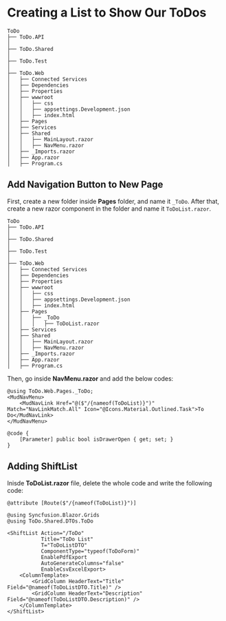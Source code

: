 # Creating a List to Show Our ToDos

``` hl_lines="8"
ToDo
├── ToDo.API
│
├── ToDo.Shared
│
├── ToDo.Test
│
├── ToDo.Web
│   ├── Connected Services
│   ├── Dependencies
│   ├── Properties
│   ├── wwwroot
│   │   ├── css
│   │   ├── appsettings.Development.json
│   │   ├── index.html
│   ├── Pages
│   ├── Services
│   ├── Shared
│   │   ├── MainLayout.razor
│   │   ├── NavMenu.razor
│   ├── _Imports.razor
│   ├── App.razor
│   ├── Program.cs
```

## Add Navigation Button to New Page

First, create a new folder inside **Pages** folder, and name it ``_ToDo``. After that, create a new razor component in the folder and name it ``ToDoList.razor``.

``` hl_lines="17-18"
ToDo
├── ToDo.API
│
├── ToDo.Shared
│
├── ToDo.Test
│
├── ToDo.Web
│   ├── Connected Services
│   ├── Dependencies
│   ├── Properties
│   ├── wwwroot
│   │   ├── css
│   │   ├── appsettings.Development.json
│   │   ├── index.html
│   ├── Pages
│   │   ├── _ToDo
│   │   │   ├── ToDoList.razor
│   ├── Services
│   ├── Shared
│   │   ├── MainLayout.razor
│   │   ├── NavMenu.razor
│   ├── _Imports.razor
│   ├── App.razor
│   ├── Program.cs
```

Then, go inside **NavMenu.razor** and add the below codes:

``` razor hl_lines="1 3"
@using ToDo.Web.Pages._ToDo;
<MudNavMenu>
    <MudNavLink Href="@($"/{nameof(ToDoList)}")" Match="NavLinkMatch.All" Icon="@Icons.Material.Outlined.Task">To Do</MudNavLink>
</MudNavMenu>

@code {
    [Parameter] public bool isDrawerOpen { get; set; }
}
```

## Adding ShiftList

Inisde **ToDoList.razor** file, delete the whole code and write the following code:

``` razor
@attribute [Route($"/{nameof(ToDoList)}")]

@using Syncfusion.Blazor.Grids
@using ToDo.Shared.DTOs.ToDo

<ShiftList Action="/ToDo"
           Title="ToDo List"
           T="ToDoListDTO"
           ComponentType="typeof(ToDoForm)"
           EnablePdfExport
           AutoGenerateColumns="false"
           EnableCsvExcelExport>
    <ColumnTemplate>
        <GridColumn HeaderText="Title" Field="@nameof(ToDoListDTO.Title)" />
        <GridColumn HeaderText="Description" Field="@nameof(ToDoListDTO.Description)" />
    </ColumnTemplate>
</ShiftList>
```